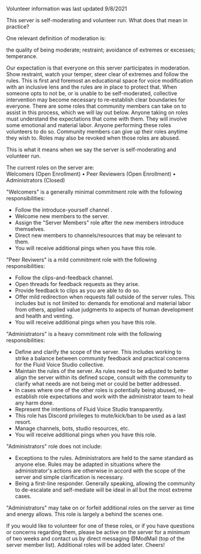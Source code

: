 Volunteer information was last updated 9/8/2021  
  
This server is self-moderating and volunteer run. What does that mean in practice?  
  
One relevant definition of moderation is:  
  
the quality of being moderate; restraint; avoidance of extremes or excesses; temperance.  
  
Our expectation is that everyone on this server participates in moderation. Show restraint, watch your temper, steer clear of extremes and follow the rules. This is first and foremost an educational space for voice modification with an inclusive lens and the rules are in place to protect that. When someone opts to not be, or is unable to be self-moderated, collective intervention may become necessary to re-establish clear boundaries for everyone. There are some roles that community members can take on to assist in this process, which we will lay out below. Anyone taking on roles must understand the expectations that come with them. They will involve some emotional and material labor. Anyone performing these roles volunteers to do so. Community members can give up their roles anytime they wish to. Roles may also be revoked when those roles are abused.  
  
This is what it means when we say the server is self-moderating and volunteer run.  
  
The current roles on the server are:  
Welcomers (Open Enrollment) • Peer Reviewers (Open Enrollment) • Administrators (Closed)  
  
"Welcomers" is a generally minimal commitment role with the following responsibilities:  
- Follow the introduce-yourself channel .  
- Welcome new members to the server.  
- Assign the "Server Members" role after the new members introduce themselves.  
- Direct new members to channels/resources that may be relevant to them.  
- You will receive additional pings when you have this role.  
  
"Peer Reviwers" is a mild commitment role with the following responsibilities:  
- Follow the clips-and-feedback channel.  
- Open threads for feedback requests as they arise.  
- Provide feedback to clips as you are able to do so.  
- Offer mild redirection when requests fall outside of the server rules. This includes but is not limited to: demands for emotional and material labor from others, applied value judgments to aspects of human development and health and venting.  
- You will receive additional pings when you have this role.  
  
"Administrators" is a heavy commitment role with the following responsibilities:  
- Define and clarify the scope of the server. This includes working to strike a balance between community feedback and practical concerns for the Fluid Voice Studio collective.  
- Maintain the rules of the server. As rules need to be adjusted to better align the server within its defined scope, consult with the community to clarify what needs are not being met or could be better addressed.  
- In cases where one of the other roles is potentially being abused, re-establish role expectations and work with the administrator team to heal any harm done.  
- Represent the intentions of Fluid Voice Studio transparently.  
- This role has Discord privileges to mute/kick/ban to be used as a last resort.  
- Manage channels, bots, studio resources, etc.  
- You will receive additional pings when you have this role.  
  
"Administrators" role does not include:  
- Exceptions to the rules. Administrators are held to the same standard as anyone else. Rules may be adapted in situations where the administrator's actions are otherwise in accord with the scope of the server and simple clarification is necessary.  
- Being a first-line responder. Generally speaking, allowing the community to de-escalate and self-mediate will be ideal in all but the most extreme cases.  
  
"Administrators" may take on or forfeit additional roles on the server as time and energy allows. This role is largely a behind the scenes one.  
  
If you would like to volunteer for one of these roles, or if you have questions or concerns regarding them, please be active on the server for a minimum of two weeks and contact us by direct messaging @ModMail (top of the server member list). Additional roles will be added later. Cheers!
